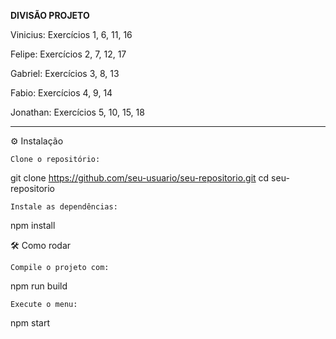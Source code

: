 **DIVISÃO PROJETO**

Vinicius:
Exercícios 1, 6, 11, 16

Felipe:
Exercícios 2, 7, 12, 17

Gabriel:
Exercícios 3, 8, 13

Fabio:
Exercícios 4, 9, 14

Jonathan:
Exercícios 5, 10, 15, 18

*********************************


⚙️ Instalação

    Clone o repositório:

git clone https://github.com/seu-usuario/seu-repositorio.git
cd seu-repositorio

    Instale as dependências:

npm install

🛠️ Como rodar

    Compile o projeto com:

npm run build

    Execute o menu:

npm start

